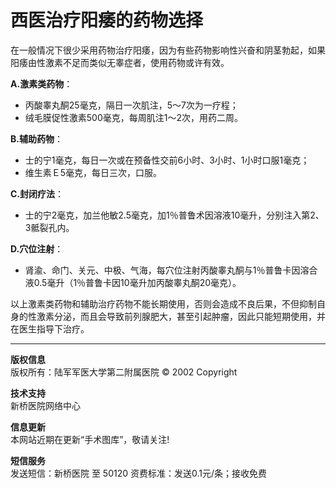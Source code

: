 # 西医治疗阳痿的药物选择

在一般情况下很少采用药物治疗阳痿，因为有些药物影响性兴奋和阴茎勃起，如果阳痿由性激素不足而类似无睾症者，使用药物或许有效。 

**A.激素类药物**：
- 丙酸睾丸酮25毫克，隔日一次肌注，5～7次为一疗程；
- 绒毛膜促性激素500毫克，每周肌注1～2次，用药二周。

**B.辅助药物**：
- 士的宁1毫克，每日一次或在预备性交前6小时、3小时、1小时口服1毫克；
- 维生素Ｅ5毫克，每日三次，口服。

**C.封闭疗法**：
- 士的宁2毫克，加兰他敏2.5毫克，加1％普鲁术因溶液10毫升，分别注入第2、3骶裂孔内。

**D.穴位注射**：
- 肾渝、命门、关元、中极、气海，每穴位注射丙酸睾丸酮与1％普鲁卡因溶合液0.5毫升（1％普鲁卡因10毫升加丙酸睾丸酮20毫克）。

以上激素类药物和辅助治疗药物不能长期使用，否则会造成不良后果，不但抑制自身的性激素分泌，而且会导致前列腺肥大，甚至引起肿瘤，因此只能短期使用，并在医生指导下治疗。

---

**版权信息**  
版权所有：陆军军医大学第二附属医院 © 2002 Copyright

**技术支持**  
新桥医院网络中心  

**信息更新**  
本网站近期在更新“手术图库”，敬请关注!

**短信服务**  
发送短信：新桥医院 至 50120 资费标准：发送0.1元/条；接收免费